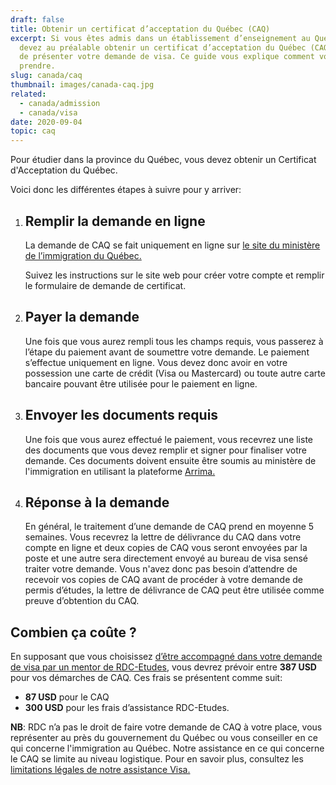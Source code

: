 ```yaml
---
draft: false
title: Obtenir un certificat d’acceptation du Québec (CAQ)
excerpt: Si vous êtes admis dans un établissement d’enseignement au Québec, vous
  devez au préalable obtenir un certificat d’acceptation du Québec (CAQ) avant
  de présenter votre demande de visa. Ce guide vous explique comment vous y
  prendre.
slug: canada/caq
thumbnail: images/canada-caq.jpg
related:
  - canada/admission
  - canada/visa
date: 2020-09-04
topic: caq
---
```

Pour étudier dans la province du Québec, vous devez obtenir un Certificat d'Acceptation du Québec.

Voici donc les différentes étapes à suivre pour y arriver:

1. ## Remplir la demande en ligne

   La demande de CAQ se fait uniquement en ligne sur <a href="https://www.immigration-quebec.gouv.qc.ca/fr/services/caq-electronique/nouvelle-demande.html" target="_blank" rel="nofollow noopener">le site du ministère de l’immigration du Québec.</a>

   Suivez les instructions sur le site web pour créer votre compte et remplir le formulaire de demande de certificat.
2. ## Payer la demande

   Une fois que vous aurez rempli tous les champs requis, vous passerez à l’étape du paiement avant de soumettre votre demande. Le paiement s’effectue uniquement en ligne. Vous devez donc avoir en votre possession une carte de crédit (Visa ou Mastercard) ou toute autre carte bancaire pouvant être utilisée pour le paiement en ligne.
3. ## Envoyer les documents requis

   Une fois que vous aurez effectué le paiement, vous recevrez une liste des documents que vous devez remplir et signer pour finaliser votre demande.
   Ces documents doivent ensuite être soumis au ministère de l'immigration en utilisant la plateforme <a href="http://www.immigration-quebec.gouv.qc.ca/fr/informations/arrima/depot-documents.html" target="_blank" rel="nofollow noopener">Arrima.</a>
4. ## Réponse à la demande

   En général, le traitement d’une demande de CAQ prend en moyenne 5 semaines. Vous recevrez la lettre de délivrance du CAQ dans votre compte en ligne et deux copies de CAQ vous seront envoyées par la poste et une autre sera directement envoyé au bureau de visa sensé traiter votre demande.
   Vous n'avez donc pas besoin d’attendre de recevoir vos copies de CAQ avant de procéder à votre demande de permis d’études, la lettre de délivrance de CAQ peut être utilisée comme preuve d’obtention du CAQ.

## Combien ça coûte ?

En supposant que vous choisissez [d’être accompagné dans votre demande de visa par un mentor de RDC-Etudes](/accompagnement), vous devrez prévoir entre **387 USD** pour vos démarches de CAQ.
Ces frais se présentent comme suit:

* **87 USD** pour le CAQ
* **300 USD** pour les frais d’assistance RDC-Etudes.

**NB**: RDC n’a pas le droit de faire votre demande de CAQ à votre place, vous représenter au près du gouvernement du Québec ou vous conseiller en ce qui concerne l'immigration au Québec. Notre assistance en ce qui concerne le CAQ se limite au niveau logistique. Pour en savoir plus, consultez les [limitations légales de notre assistance Visa.](/assistance-visa)